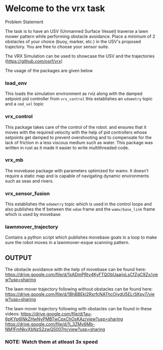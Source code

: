 # Welcome to the vrx task

Problem Statement

The task is to have an USV (Unmanned Surface Vessel) traverse a lawn mower pattern while performing obstacle avoidance.  Place a minimum of  2 obstacles of your choice (buoy, marker, etc.) in the USV's proposed trajectory. You are free to choose your sensor suite.

The VRX Simulation can be used to showcase the USV and the trajectories (https://github.com/osrf/vrx)

The usage of the packages are given below

### load_env
This loads the simulation environment as rviz along with the damped setpoint pid  controller from `vrx_control` this establishes an `odometry` topic and a `cmd_vel` topic 

### vrx_control
This package takes care of the control of the robot. and ensures that it moves with the required velocity with the help of pid controllers whose setpoints get damped to prevent overshooting and to compensate for the lack of friction in a less viscous medium such as water. This package was written in rust as it made it easier to write multithreaded code.

### vrx_mb
The movebase package with parameters optimized for wamv. It doesn't require a static map and is capable of navigating dynamic environments such as seas and rivers.

### vrx_sensor_fusion
This establishes the `odometry` topic which is used in the control loops and also publishes the tf between the `odom` frame and the `wamv/base_link` frame which is used by movebase

### lawnmover_trajectory
Contains a python script which publishes movebase goals in a loop to make sure the robot moves in a lawnmover-esque scanning pattern.

## OUTPUT
The obstacle avoidance with the help of movebase can be found here: https://drive.google.com/file/d/1xADmPRtv4KyFTQObUaaijxLsCfZgC9Zx/view?usp=sharing

The lawn mover trajectory following without obstacles can be found here: https://drive.google.com/file/d/1BhBBEkl2RxrfcNAThcOiydU5ELrSKpy7/view?usp=sharing

The lawn mover trajectory following with obstacles can be found in these videos:
https://drive.google.com/file/d/1au-6pKYp6INkZHwNyPMBTwCpxChOsKAz/view?usp=sharing <br>
https://drive.google.com/file/d/1i_3ZMv6Mb-NM1FmNkvXbNzS2zwQ5007m/view?usp=sharing

### NOTE: Watch them at atleast 3x speed
